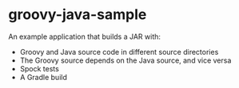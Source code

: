 # groovy-java-sample

An example application that builds a JAR with: 

- Groovy and Java source code in different source directories 
- The Groovy source depends on the Java source, and vice versa 
- Spock tests
- A Gradle build
